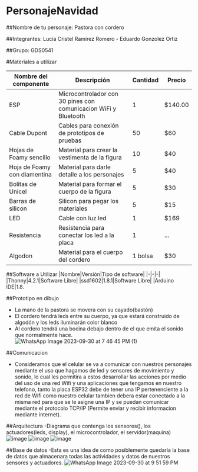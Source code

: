 # PersonajeNavidad
##Nombre de tu personaje: Pastora con cordero

##Integrantes:
Lucía Cristel Ramírez Romero - Eduardo Gonzolez Ortiz

##Grupo:
GDS0541

#Materiales a utilizar

|Nombre del componente|Descripción|Cantidad|Precio|
|-|-|-|-|
|ESP|Microcontrolador con 30 pines con comunicacion WiFi y Bluetooth|1|$140.00|
|Cable Dupont|Cables para conexión de prototipos de pruebas|50|$60|
|Hojas de Foamy sencillo|Material para crear la vestimenta de la figura|10|$40|
|Hoja de Foamy con diamentina|Material para darle detalle a los personajes|5|$40|
|Bolitas de Unicel|Material para formar el cuerpo de la figura|5|$30|
|Barras de silicon|Silicon para pegar los materiales|5|$15|
|LED|Cable con luz led|1|$169|
|Resistencia|Resistencia para conectar los led a la placa|1|...|
|Algodon|Material para el cuerpo del cordero|1 bolsa|$30|

##Software a Utilizar
|Nombre|Versión|Tipo de software|
|-|-|-|
|Thonny|4.2.1|Software Libre|
|ssd1602|1.8.1|Software Libre|
|Arduino IDE|1.8.

##Prototipo en dibujo
- La mano de la pastora se movera con su cayado(bastón)
- El cordero tendrá leds entre su cuerpo, ya que estará construido de algodón y los leds iluminarán color blanco
- Al cordero tendrá una bocina debajo dentro de el que emita el sonido que normalmente hace.
![WhatsApp Image 2023-09-30 at 7 46 45 PM (1)](https://github.com/CristelRR/PersonajeNavidad/assets/135056625/47e79575-1302-4b49-b3bd-821c37e581fb)


##Comunicacion
- Consideramos que el celular se va a comunicar con nuestros personajes mediante el uso que hagamos de led y sensores de movimiento y sonido, lo cual les permitira a estos desarrollar las acciones por medio del uso de una red Wifi y una aplicaciones que tengamos en nuestro telefono, tanto la placa ESP32 debe de tener una IP pertenenciente a la red de Wifi como nuestro celular tambien debera estar conectado a la misma red para que se le asigne una IP y se puedan comunicar mediante el protocolo TCP/IP (Permite enviar y recibir informacion mediante internet).

  
##Arquitectura
-Diagrama que contenga los sensores(), los actuadores(leds, display), el microcontrolador, el servidor(maquina)
![image](https://github.com/CristelRR/PersonajeNavidad/assets/135056625/91509793-b69e-4186-aa19-4822cb8b30d9)
![image](https://github.com/CristelRR/PersonajeNavidad/assets/135056625/35669d89-4cdf-4cb5-ac0c-24f50cb9ae94)
![image](https://github.com/CristelRR/PersonajeNavidad/assets/135056625/133c600b-6f2e-413e-8785-d4915bc1a2f4)



##Base de datos
-Esta es una idea de como posiblemente quedaría la base de datos que almacenara todas las actividades y datos de nuestros sensores y actuadores.
![WhatsApp Image 2023-09-30 at 9 51 59 PM](https://github.com/CristelRR/PersonajeNavidad/assets/135056625/c8524e83-61db-4316-aad6-dfb8c699593e)

